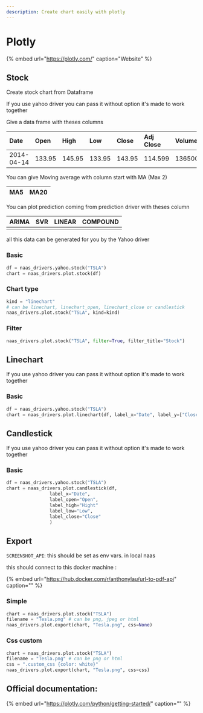 ```yaml
---
description: Create chart easily with plotly
---
```


# Plotly

{% embed url="https://plotly.com/" caption="Website" %}

## Stock

Create stock chart from Dataframe

If you use yahoo driver you can pass it without option it's made to work together

Give a data frame with theses columns

| Date | Open | High | Low | Close | Adj Close | Volume | Company |
| :--- | :--- | :--- | :--- | :--- | :--- | :--- | :--- |
| 2014-04-14 | 133.95 | 145.95 | 133.95 | 143.95 | 114.599 | 13650000 | TSLA |

You can give Moving average with column start with MA \(Max 2\)

| MA5 | MA20 |
| :--- | :--- |


You can plot prediction coming from prediction driver with theses column

| ARIMA | SVR | LINEAR | COMPOUND |
| :--- | :--- | :--- | :--- |
|  |  |  |  |

all this data can be generated for you by the Yahoo driver

### Basic

```python
df = naas_drivers.yahoo.stock("TSLA")
chart = naas_drivers.plot.stock(df)
```

### Chart type

```python
kind = "linechart" 
# can be linechart, linechart_open, linechart_close or candlestick
naas_drivers.plot.stock("TSLA", kind=kind)
```

### Filter

```python
naas_drivers.plot.stock("TSLA", filter=True, filter_title="Stock")
```

## Linechart

If you use yahoo driver you can pass it without option it's made to work together

### Basic

```python
df = naas_drivers.yahoo.stock("TSLA")
chart = naas_drivers.plot.linechart(df, label_x="Date", label_y=["Close"])
```

## Candlestick

If you use yahoo driver you can pass it without option it's made to work together

### Basic

```python
df = naas_drivers.yahoo.stock("TSLA")
chart = naas_drivers.plot.candlestick(df, 
                label_x="Date", 
                label_open="Open", 
                label_high="Hight"
                label_low="Low",
                label_close="Close"
                )
```

## Export

`SCREENSHOT_API`: this should be set as env vars. in local naas

this should connect to this docker machine :

{% embed url="https://hub.docker.com/r/anthonylau/url-to-pdf-api" caption="" %}

### Simple

```python
chart = naas_drivers.plot.stock("TSLA")
filename = "Tesla.png" # can be png, jpeg or html
naas_drivers.plot.export(chart, "Tesla.png", css=None)
```

### Css custom

```python
chart = naas_drivers.plot.stock("TSLA")
filename = "Tesla.png" # can be png or html
css = ".custom_css {color: white}"
naas_drivers.plot.export(chart, "Tesla.png", css=css)
```

## Official documentation:

{% embed url="https://plotly.com/python/getting-started/" caption="" %}

